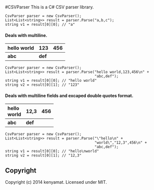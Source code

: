 #CSVParser
This is a C# CSV parser library.

```
CsvParser parser = new CsvParser();
List<List<string>> result = parser.Parse("a,b,c");
string v1 = result[0][0]; // "a"
```

#### Deals with multiline.

|hello world|123|456|
|:--|:--|:--|
|<b>abc</b>|<b>def</b>|&nbsp;|

```
CsvParser parser = new CsvParser();
List<List<string>> result = parser.Parse("hello world,123,456\n" +
                                         "abc,def");
string v1 = result[0][0]; // "hello world"
string v2 = result[0][1]; // "123"
```

#### Deals with multiline fields and excaped double quotes format.

|hello<br>world|12,3|456|
|:--|:--|:--|
|<b>abc</b>|<b>def</b>|&nbsp;|


```
CsvParser parser = new CsvParser();
List<List<string>> result = parser.Parse("\"hello\n" +
                                         "world\","12,3",456\n" +
                                         "abc,def");
string v1 = result[0][0]; // "hello\nworld"
string v2 = result[0][1]; // "12,3"
```

## <a name="Copyright">Copyright</a>
Copyright (c) 2014 kenyamat. Licensed under MIT.